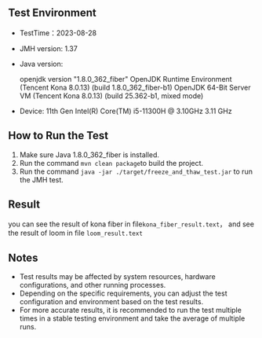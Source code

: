## Test Environment

- TestTime：2023-08-28

- JMH version: 1.37

- Java version: 

  openjdk version "1.8.0_362_fiber"
  OpenJDK Runtime Environment (Tencent Kona 8.0.13) (build 1.8.0_362_fiber-b1)
  OpenJDK 64-Bit Server VM (Tencent Kona 8.0.13) (build 25.362-b1, mixed mode)

- Device: 11th Gen Intel(R) Core(TM) i5-11300H @ 3.10GHz   3.11 GHz

## How to Run the Test

1. Make sure Java 1.8.0_362_fiber is installed.
1. Run the command `mvn clean package`to build the project.
1. Run the command `java -jar ./target/freeze_and_thaw_test.jar` to run the JMH test.

## Result

you can see the result of kona fiber in file`kona_fiber_result.text`， and see the  result of loom in file `loom_result.text`

## Notes

- Test results may be affected by system resources, hardware configurations, and other running processes.
- Depending on the specific requirements, you can adjust the test configuration and environment based on the test results.
- For more accurate results, it is recommended to run the test multiple times in a stable testing environment and take the average of multiple runs.
